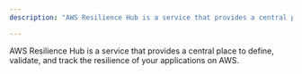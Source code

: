 ```yaml
---
description: "AWS Resilience Hub is a service that provides a central place to define, validate, and track the resilience of your applications on AWS."

---
```

AWS Resilience Hub is a service that provides a central place to define, validate, and track the resilience of your applications on AWS.
